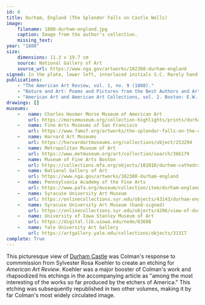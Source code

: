 ```yaml
---
id: 8
title: Durham, England (The Splendor Falls on Castle Walls)
image:
    filename: 1880-durham-england.jpg
    caption: Image from the author's collection.
    missing_text: 
year: "1880"
size:
    dimensions: 11.3 x 19.7 cm
    source: National Gallery of Art
    source_url: https://www.nga.gov/artworks/182388-durham-england
signed: In the plate, lower left, interlaced initials S.C. Rarely hand-signed.
publications:
    - "The American Art Review, vol. 1, no. 9 (1880)."
    - "Nature and Art: Poems and Pictures from the Best Authors and Artists. Boston: Estes and Lauriat, 1882."
    - "American Art and American Art Collections, vol. 2. Boston: E.W. Walker & Company, 1889."
drawings: []
museums: 
    -   name: Charles Hosmer Morse Museum of American Art
        url: https://morsemuseum.org/collection-highlights/prints/durham-england-2/
    -   name: Fine Arts Museums of San Francisco
        url: https://www.famsf.org/artworks/the-splendor-falls-on-the-castle-walls-durham-england
    -   name: Harvard Art Museums
        url: https://harvardartmuseums.org/collections/object/253294
    -   name: Metropolitan Museum of Art
        url: https://www.metmuseum.org/art/collection/search/366179
    -   name: Museum of Fine Arts Boston
        url: https://collections.mfa.org/objects/101010/durham-cathedral-england
    -   name: National Gallery of Art
        url: https://www.nga.gov/artworks/182388-durham-england
    -   name: Pennsylvania Academy of the Fine Arts
        url: https://www.pafa.org/museum/collection/item/durham-england
    -   name: Syracuse University Art Museum
        url: https://onlinecollections.syr.edu/objects/43143/durham-england
    -   name: Syracuse University Art Museum (hand-signed)
        url: https://onlinecollections.syr.edu/objects/4296/view-of-durham-england
    -   name: University of Iowa Stanley Museum of Art
        url: https://digital.lib.uiowa.edu/node/63608
    -   name: Yale University Art Gallery
        url: https://artgallery.yale.edu/collections/objects/31317
complete: True
---
```

This picturesque view of [Durham Castle](https://en.wikipedia.org/wiki/Durham_Castle) was Colman's response to commmission from Sylvester Rosa Koehler to create an etching for _American Art Review_. Koehler was a major booster of Colman's work and rhapsodized his etchings in the accompanying article as "among the most interesting of the works so far produced by the etchers of America." This etching was subsequently republished in two other volumes, making it by far Colman's most widely circulated image.